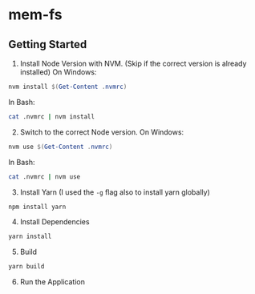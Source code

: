 # mem-fs

## Getting Started
1. Install Node Version with NVM. (Skip if the correct version is already installed)
On Windows:
```Powershell
nvm install $(Get-Content .nvmrc)
```

In Bash:
```bash
cat .nvmrc | nvm install
```

2. Switch to the correct Node version.
On Windows:
```Powershell
nvm use $(Get-Content .nvmrc)
```

In Bash:
```bash
cat .nvmrc | nvm use
```

3. Install Yarn (I used the `-g` flag also to install yarn globally)
```bash
npm install yarn
```

4. Install Dependencies 
```bash
yarn install
```

5. Build
```bash
yarn build
```

6. Run the Application